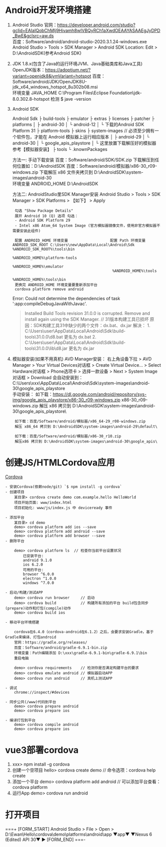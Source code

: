 

# Android开发环境搭建
1. Android Studio
    官网：https://developer.android.com/studio?gclid=EAIaIQobChMIj9Hivamh8wIVBQyRCh1aXwdOEAAYASAAEgJyDPD_BwE&gclsrc=aw.ds  
    百度：Software/android/android-studio-2020.3.1.24-windows.exe
    Android Studio > Tools > SDK Manager > Android SDK Location: Edit > D:\AndroidSDK(参考Android SDK)

2. JDK 1.8.x(包含了Java的运行环境JVM、Java基础类库和Java工具)
    OpenJDK版本：https://adoptium.net/?variant=openjdk8&jvmVariant=hotspot 
    百度：Software/android/JDK/OpenJDK8U-jdk_x64_windows_hotspot_8u302b08.msi        
    环境变量 JAVA_HOME  C:\Program Files\Eclipse Foundation\jdk-8.0.302.8-hotspot
    检测 $ jave -version

3. Android SDK

    Android Sdk
    ├ build-tools
    ├ emulator
    ├ extras
    ├ licenses
    ├ patcher
    ├ platforms
    │ ├ android-30
    │ └ android-12
    │   └ 下载的Android SDK Platform 31
    ├ platform-tools
    ├ skins
    ├ system-images  // 必须至少拥有一个软件包，才能在 Android 模拟器上运行相应版本
    │ ├ android-29
    │ └ android-30
    │   └ google_apis_playstore
    │     └ 这里放置下载解压好的模拟器 参考【模拟器安装】
    ├ tools
    └ .knownPackages

    方法一: 手动下载安装 
        百度：Software/android/SDK/SDK.zip 下载解压到任何位置如：D:\AndroidSDK
        百度：Software/android/模拟器/x86-30_r09-windows.zip 下载解压 x86 文件夹拷贝到 D:\AndroidSDK\system-images\android-30\
        环境变量 ANDROID_HOME  D:\AndroidSDK 

    方法二: AndroidStudio里SDK Manager安装
        Android Studio > Tools > SDK Manager > SDK Platforms > 【如下】 > Apply

        勾选 "Show Package Details"
        展开 Android 10 (Q) 选项 勾选：
        - Android SDK Platform 29
        - Intel x86 Atom_64 System Image (官方模拟器镜像文件，使用非官方模拟器不需要安装此组件)

        配置 ANDROID_HOME 环境变量                   配置 Path 环境变量                   ANDROID_SDK_ROOT C:\Users\new\AppData\Local\Android\Sdk      %ANDROID_SDK_ROOT%\tools\bin
                                                    %ANDROID_HOME%\platform-tools
                                                    %ANDROID_HOME%\emulator
                                                    %ANDROID_HOME%\tools
                                                    %ANDROID_HOME%\tools\bin
        更换完 ANDROID_HOME 环境变量要重新添加平台
        cordova platform remove android

    Error: Could not determine the dependencies of task ':app:compileDebugJavaWithJavac'.
    > Installed Build Tools revision 31.0.0 is corrupted. Remove and install again using the SDK Manager. // 31版本构建工具已损坏
    原因：SDK构建工具31中缺少的两个文件：dx.bat、dx.jar
    解决：
        1. C:\Users\user\AppData\Local\Android\Sdk\build-tools\31.0.0\d8.bat 更名为 dx.bat
        2. C:\Users\user\AppData\Local\Android\Sdk\build-tools\31.0.0\lib\d8.jar 更名为 dx.jar

4. 模拟器安装(如果不用真机)
    AVD Manager安装：
        右上角设备下拉 > AVD Manager > Your Virtual Devices对话框 > Create Virtual Device... > Select Hardware对话框 > Phone选项卡 > 选择一款设备 > Next > System Image对话框 > Download
        会自动安装到：C:\Users\xxx\AppData\Local\Android\Sdk\system-images\android-30\google_apis_playstore\
    手动安装：
        如下载：https://dl.google.com/android/repository/sys-img/google_apis_playstore/x86-30_r09-windows.zip
        x86-30_r09-windows.zip 解压 x86 拷贝到 D:\AndroidSDK\system-images\android-30\google_apis_playstore\

        如下载：百度/Software/android/模拟器/x86_64-29_r08-windows.zip
        解压 x86_64 拷贝到 D:\AndroidSDK\system-images\android-29\default\

        如下载：百度/Software/android/模拟器/x86-30_r10.zip  
        解压x86 拷贝到 D:\AndroidSDK\system-images\android-30\google_apis\


# 创建JS/HTMLCordova应用
[Cordova](http://cordova.axuer.com/#getstarted)

    - 安装Cordova(依赖node/git) `$ npm install -g cordova`
    - 创建项目
        某目录> cordova create demo com.example.hello HelloWorld
        项目开始页面: www/index.html
        项目初始化: www/js/index.js 中 deviceready 事件

    - 添加平台
        某目录> cd demo
        demo> cordova platform add ios --save
        demo> cordova platform add android --save
        demo> cordova platform add browser --save
    - 删除平台

        demo> cordova platform ls  // 检查你当前平台设置状况
            已安装平台:
            android 9.1.0
            ios 6.2.0
            可用的平台:
            browser ^6.0.0
            electron ^1.0.0
            windows ^7.0.0

    - 启动/构建/测试APP
        demo> cordova run browser     // 启动 
        demo> cordova build           // 构建所有添加的平台 build包含同步(prepare)动作和打包(compile)动作
        demo> cordova build ios   

    - 移动平台环境搭建

        cordova在6.4.0（cordova-android在6.1.2）之后，会要求安装Gradle，基于Gradle来编译、打包android
        官网：https://gradle.org/releases/ 
        百度：Software/android/gradle-6.9.1-bin.zip
        环境变量：Path编辑添加 D:\xxx\gradle-6.9.1-bin\gradle-6.9.1\bin
        重启电脑
       
        demo> cordova requirements    // 检测你是否满足构建平台的要求
        demo> cordova emulate android // 模拟器启动APP
        demo> cordova run android     // 真机上测试APP

    - 调试
        chrome://inspect/#devices

    - 同步公共(/www)代码到平台
        demo> cordova prepare android
        demo> cordova prepare ios

    - 编译打包到平台
        demo> cordova compile android
        demo> cordova prepare ios


# vue3部署cordova
1. xxx> npm install -g cordova
2. 创建一个空项目 hello> cordova create demo // 命令选项：cordova help create
3. 添加一个平台 demo> cordova platform add android // 可以添加平台查看：cordova platform  
4. 运行App demo> cordova run android

# 打开项目
===+
[FORM_START]
Android Studio > File > Open > D:\Ewan\Hello\cordova\demo\platforms\android\app
▼app▼ ▼Nexus 6 (Edited) API 30▼  ▶
[FORM_END]
===-




